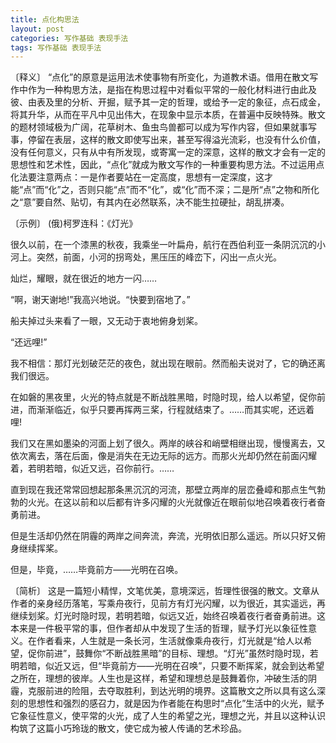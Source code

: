 ```yaml
---
title: 点化构思法
layout: post
categories: 写作基础 表现手法
tags: 写作基础 表现手法
---
```


〔释义〕 “点化”的原意是运用法术使事物有所变化，为道教术语。借用在散文写作中作为一种构思方法，是指在构思过程中对看似平常的一般化材料进行由此及彼、由表及里的分析、开掘，赋予其一定的哲理，或给予一定的象征，点石成金，将其升华，从而在平凡中见出伟大，在现象中显示本质，在普遍中反映特殊。散文的题材领域极为广阔，花草树木、鱼虫鸟兽都可以成为写作内容，但如果就事写事，停留在表层，这样的散文即使写出来，甚至写得溢光流彩，也没有什么价值，没有任何意义，只有从中有所发现，或寄寓一定的深意，这样的散文才会有一定的思想性和艺术性，因此，“点化”就成为散文写作的一种重要构思方法。不过运用点化法要注意两点：一是作者要站在一定高度，思想有一定深度，这才能“点”而“化”之，否则只能“点”而不“化”，或“化”而不深；二是所“点”之物和所化之“意”要自然、贴切，有其内在必然联系，决不能生拉硬扯，胡乱拼凑。

〔示例〕 (俄)柯罗连科：《灯光》

很久以前，在一个漆黑的秋夜，我乘坐一叶扁舟，航行在西伯利亚一条阴沉沉的小河上。突然，前面，小河的拐弯处，黑压压的峰峦下，闪出一点火光。

灿烂，耀眼，就在很近的地方一闪……

“啊，谢天谢地!”我高兴地说。“快要到宿地了。”

船夫掉过头来看了一眼，又无动于衷地俯身划桨。

“还远哩!”

我不相信：那灯光划破茫茫的夜色，就出现在眼前。然而船夫说对了，它的确还离我们很远。

在如磐的黑夜里，火光的特点就是不断战胜黑暗，时隐时现，给人以希望，促你前进，而渐渐临近，似乎只要再挥两三桨，行程就结束了。……而其实呢，还远着哩!

我们又在黑如墨染的河面上划了很久。两岸的峡谷和峭壁相继出现，慢慢离去，又依次离去，落在后面，像是消失在无边无际的远方。而那火光却仍然在前面闪耀着，若明若暗，似近又远，召你前行。……

直到现在我还常常回想起那条黑沉沉的河流，那壁立两岸的层峦叠嶂和那点生气勃勃的火光。在这以前和以后都有许多闪耀的火光就像近在眼前似地召唤着夜行者奋勇前进。

但是生活却仍然在阴霾的两岸之间奔流，奔流，光明依旧那么遥远。所以只好又俯身继续挥桨。

但是，毕竟，……毕竟前方——光明在召唤。

〔简析〕 这是一篇短小精悍，文笔优美，意境深远，哲理性很强的散文。文章从作者的亲身经历落笔，写乘舟夜行，见前方有灯光闪耀，以为很近，其实遥远，再继续划桨。灯光时隐时现，若明若暗，似远又近，始终召唤着夜行者奋勇前进。这本来是一件极平常的事，但作者却从中发现了生活的哲理，赋予灯光以象征性意义。在作者看来，人生就是一条长河，生活就像乘舟夜行，灯光就是“给人以希望，促你前进”，鼓舞你“不断战胜黑暗”的目标、理想。“灯光”虽然时隐时现，若明若暗，似近又远，但“毕竟前方——光明在召唤”，只要不断挥桨，就会到达希望之所在，理想的彼岸。人生也是这样，希望和理想总是鼓舞着你，冲破生活的阴霾，克服前进的险阻，去夺取胜利，到达光明的境界。这篇散文之所以具有这么深刻的思想性和强烈的感召力，就是因为作者能在构思时“点化”生活中的火光，赋予它象征性意义，使平常的火光，成了人生的希望之光，理想之光，并且以这种认识构筑了这篇小巧玲珑的散文，使它成为被人传诵的艺术珍品。 